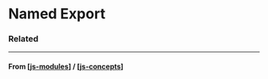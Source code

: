 # Named Export

### Related

---

#### **From** [[js-modules]] / [[js-concepts]]

[//begin]: # "Autogenerated link references for markdown compatibility"
[js-modules]: js-modules "JS Modules"
[js-concepts]: ../js-concepts "JS Concepts"
[//end]: # "Autogenerated link references"